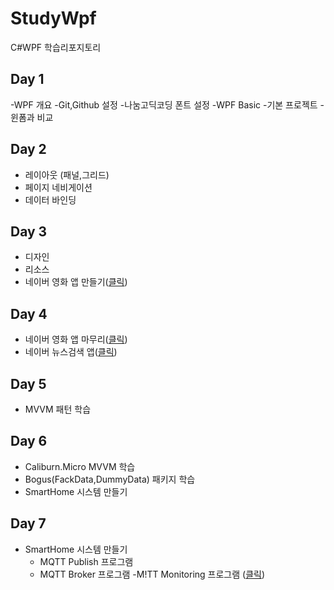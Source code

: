 # StudyWpf
C#WPF 학습리포지토리

## Day 1
-WPF 개요
-Git,Github 설정
-나눔고딕코딩 폰트 설정
-WPF Basic
  -기본 프로젝트
  -윈폼과 비교

## Day 2
- 레이아웃 (패널,그리드)
- 페이지 네비게이션
- 데이터 바인딩

## Day 3
- 디자인
- 리소스
- 네이버 영화 앱 만들기([클릭](https://github.com/ROJE100/StudyWpf/tree/main/portfolio#naver-%EC%98%81%ED%99%94%EA%B2%80%EC%83%89))

## Day 4
- 네이버 영화 앱 마무리([클릭](https://github.com/ROJE100/StudyWpf/tree/main/portfolio#naver-%EC%98%81%ED%99%94%EA%B2%80%EC%83%89))
- 네이버 뉴스검색 앱([클릭](https://github.com/ROJE100/StudyWpf/tree/main/portfolio#naver-%EB%89%B4%EC%8A%A4%EA%B2%80%EC%83%89))

## Day 5
- MVVM 패턴 학습

## Day 6
- Caliburn.Micro MVVM 학습
- Bogus(FackData,DummyData) 패키지 학습
- SmartHome 시스템 만들기

## Day 7
- SmartHome 시스템 만들기
  - MQTT Publish 프로그램
  - MQTT Broker 프로그램
  -M!TT Monitoring 프로그램
([클릭](https://github.com/ROJE100/StudyWpf/tree/main/portfolio#smarthome-%EB%AA%A8%EB%8B%88%ED%84%B0%EB%A7%81%EC%95%B1))
